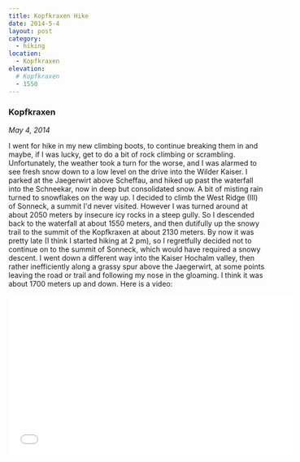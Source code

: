 ```yaml
---
title: Kopfkraxen Hike
date: 2014-5-4
layout: post
category:
  - hiking
location:
  - Kopfkraxen
elevation:
  # Kopfkraxen
  - 1550
---
```


### Kopfkraxen
_May 4, 2014_

I went for hike in my new climbing boots, to continue breaking them in and
maybe, if I was lucky, get to do a bit of rock climbing or scrambling.
Unfortunately, the weather took a turn for the worse, and I was alarmed to
see fresh snow down to a low level on the drive into the Wilder Kaiser.
I parked at the Jaegerwirt above Scheffau, and hiked up past the waterfall into the
Schneekar, now in deep but consolidated snow. A bit of misting rain turned
to snowflakes on the way up. I decided to climb the West Ridge (III) of
Sonneck, a summit I'd never visited. However I was turned around at about
2050 meters by insecure icy rocks in a steep gully. So I descended back
to the waterfall at about 1550 meters, and then dutifully up the snowy
trail to the summit of the Kopfkraxen at about 2130 meters. By now
it was pretty late (I think I started hiking at 2 pm), so I regretfully
decided not to continue on to the summit of Sonneck, which would have
required a snowy descent. I went down a different way into the
Kaiser Hochalm valley, then rather inefficiently along a grassy
spur above the Jaegerwirt, at some points leaving the road or trail
and following my nose in the gloaming. I think it was about 1700 meters
up and down. Here is a video:

<iframe width="560" height="315" src="//www.youtube.com/embed/z7bysiLkhHc" frameborder="0" allowfullscreen></iframe>
